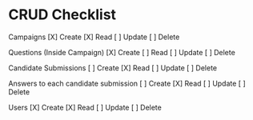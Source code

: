 # CRUD Checklist

Campaigns
[X] Create
[X] Read
[ ] Update
[ ] Delete

Questions (Inside Campaign)
[X] Create
[ ] Read
[ ] Update
[ ] Delete

Candidate Submissions
[ ] Create
[X] Read
[ ] Update
[ ] Delete

Answers to each candidate submission
[ ] Create
[X] Read
[ ] Update
[ ] Delete

Users
[X] Create
[X] Read
[ ] Update
[ ] Delete